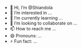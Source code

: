 - 👋 Hi, I’m @Shiandola
- 👀 I’m interested in ...
- 🌱 I’m currently learning ...
- 💞️ I’m looking to collaborate on ...
- 📫 How to reach me ...
- 😄 Pronouns: ...
- ⚡ Fun fact: ...

<!---
Shiandola/Shiandola is a ✨ special ✨ repository because its `README.md` (this file) appears on your GitHub profile.
You can click the Preview link to take a look at your changes.
--->

